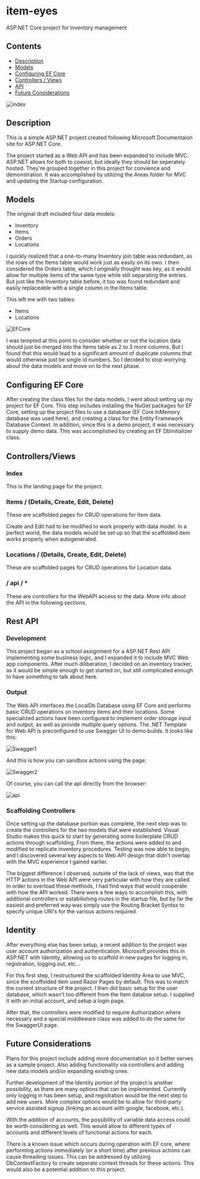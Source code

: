 # item-eyes
ASP.NET Core project for inventory management

## Contents
- [Description](#description)
- [Models](#models)
- [Configuring EF Core](#configuring-ef-core)
- [Controllers / Views](#controllersviews)
- [API](#rest-api)
- [Future Considerations](#future-considerations)

![index](https://github.com/kellivan/ItemEyes/blob/main/screenshots/index.png)

## Description
This is a simple ASP.NET project created following Microsoft Documentaion site
for ASP.NET Core.

The project started as a Web API and has been expanded to include MVC.
ASP.NET allows for both to coexist, but ideally they should be seperately hosted.
They're grouped together in this project for convience and demonstration.
It was accomplished by utilizing the Areas folder for MVC and updating the Startup
configuration.

## Models

The original draft included four data models:
- Inventory
- Items
- Orders
- Locations

I quickly realized that a one-to-many Inventory join table was redundant, as the rows of the Items table
would work just as easily on its own. I then considered the Orders table, which I originally thought
was key, as it would allow for multiple items of the same type while still separating the entries.  But
just like the Inventory table before, it too was found redundant and easily replaceable with a single
column in the Items table.

This left me with two tables:
- Items
- Locations

![EFCore](https://github.com/kellivan/ItemEyes/blob/main/screenshots/efcore.png)

I was tempted at this point to consider whether or not the location data should just be
merged into the Items table as 2 to 3 more columns.  But I found that this would lead to
a significant amount of duplicate columns that would otherwise just be single id numbers.  So I
decided to stop worrying about the data models and move on to the next phase.

## Configuring EF Core
After creating the class files for the data models, I went about setting up my project for
EF Core.  This step includes installing the NuGet packages for EF Core, setting up the project files
to use a database (EF Core InMemory database was used here), and creating a class for the
Entity Framework Database Context.  In addition, since this is a demo project, it was necessary to
supply demo data.  This was accomplished by creating an EF DbInitializer class.

## Controllers/Views

### Index
This is the landing page for the project.

### Items / (Details, Create, Edit, Delete)
These are scaffolded pages for CRUD operations for Item data.

Create and Edit had to be modified to work properly with data model.
In a perfect world, the data models would be set up so that the scaffolded item
works properly when autogenerated.

### Locations / (Details, Create, Edit, Delete)
These are scaffolded pages for CRUD operations for Location data.

### / api / *
These are controllers for the WebAPI access to the data. More info about the API in the following
sections.

## Rest API

### Development
This project began as a school assignment for a ASP.NET Rest API implementing some business logic,
and I expanded it to include MVC Web app components. After much diliberation,
I decided on an inventory tracker, as it would be simple enough to get started on, but still
complicated enough to have something to talk about here.

### Output
The Web API interfaces the LocalDb Database using EF Core and performs basic CRUD operations
on inventory items and their locations.  Some specialized actions have been configured to
implement order storage input and output, as well as provide multiple query options.
The .NET Template for Web API is preconfigured to use Swagger UI to demo builds. It looks like
this:

![Swagger1](https://github.com/kellivan/ItemEyes/blob/main/screenshots/api.png)

And this is how you can sandbox actions using the page:

![Swagger2](https://github.com/kellivan/ItemEyes/blob/main/screenshots/api-get.png)


Of course, you can call the api directly from the browser:

![api](https://github.com/kellivan/ItemEyes/blob/main/screenshots/api.gif)

### Scaffolding Controllers
Once setting up the database portion was complete, the next step was to create the controllers
for the two models that were established. Visual Studio makes this quick to start by generating
some boilerplate CRUD actions through scaffolding.  From there, the actions were added to and modified
to replicate inventory procedures.  Testing was now able to begin, and I discovered several key
aspects to Web API design that didn't overlap with the MVC experience I gained earlier.

The biggest difference I observed, outside of the lack of views, was that the HTTP actions in
the Web API were very particular with how they are called.  In order to overload these methods,
I had find ways that would cooperate with how the API worked.  There were a few ways to accomplish
this, with additional controllers or estabilishing routes in the startup file, but by far the
easiest and preferred way was simply use the Routing Bracket Syntax to specify unique
URI's for the various actions required.

## Identity
After everything else has been setup, a recent addition to the project was user account
authorization and authentication.  Microsoft provides this in ASP.NET with Identity, 
allowing us to scaffold in new pages for logging in, registration, logging out, etc...

For this first step, I restructured the scaffolded Identity Area to use MVC, since the
scoffolded item used Razor Pages by default.  This was to match the current structure
of the project.  I then did basic setup for the user database, which wasn't too different
from the Item databse setup.  I supplied it with an initial account, and setup a login page.

After that, the controllers were modified to require Authorization where necessary and
a special middleware class was added to do the same for the SwaggerUI page.

## Future Considerations
Plans for this project include adding more documentation so it better serves as a sample project.
Also adding functionality via controllers and adding new data models and/or expanding existing ones.

Further development of the Identity portion of the project is another possibility, as there
are many options that can be implemented.  Currently only logging in has been setup, and registration
would be the next step to add new users.  More complex options would be to allow for third-party
service assisted signup (linking an account with google, facebook, etc.). 

With the addition of accounts, the possibility of variable data access could be worth considering as
well.  This would allow to different types of accounts and different levels of functional actions
for each.

There is a known issue which occurs during operation with EF core, where
performing actions immediately (or a short time) after previous actions can cause threading issues.
This can be addressed by utilizing DbContextFactory to create seperate context threads for these
actions. This would also be a potential addition to this project.
